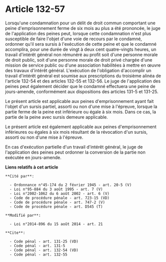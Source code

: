 # Article 132-57

Lorsqu'une condamnation pour un délit de droit commun comportant une peine d'emprisonnement ferme de six mois au plus a été
prononcée, le juge de l'application des peines peut, lorsque cette condamnation n'est plus susceptible de faire l'objet d'une
voie de recours par le condamné, ordonner qu'il sera sursis à l'exécution de cette peine et que le condamné accomplira, pour
une durée de vingt à deux cent quatre-vingts heures, un travail d'intérêt général non rémunéré au profit soit d'une personne
morale de droit public, soit d'une personne morale de droit privé chargée d'une mission de service public ou d'une
association habilitées à mettre en œuvre des travaux d'intérêt général. L'exécution de l'obligation d'accomplir un travail
d'intérêt général est soumise aux prescriptions du troisième alinéa de l'article 132-54 et des articles 132-55 et 132-56. Le
juge de l'application des peines peut également décider que le condamné effectuera une peine de jours-amende, conformément
aux dispositions des articles 131-5 et 131-25.

Le présent article est applicable aux peines d'emprisonnement ayant fait l'objet d'un sursis partiel, assorti ou non d'une
mise à l'épreuve, lorsque la partie ferme de la peine est inférieure ou égale à six mois. Dans ce cas, la partie de la peine
avec sursis demeure applicable. 

Le présent article est également applicable aux peines d'emprisonnement inférieures ou égales à six mois résultant de la
révocation d'un sursis, assorti ou non d'une mise à l'épreuve. 

En cas d'exécution partielle d'un travail d'intérêt général, le juge de l'application des peines peut ordonner la conversion
de la partie non exécutée en jours-amende.

**Liens relatifs à cet article**

	**Cité par**:

	  - Ordonnance n°45-174 du 2 février 1945 - art. 20-5 (V)
	  - Loi n°95-884 du 3 août 1995 - art. 7 (V)
	  - Loi n°2002-1062 du 6 août 2002 - art. 6 (V)
	  - Code de procédure pénale - art. 723-15 (VD)
	  - Code de procédure pénale - art. 747-2 (V)
	  - Code de procédure pénale - art. D545 (T)

	**Modifié par**:

	  - Loi n°2014-896 du 15 août 2014 - art. 21

	**Cite**:

	  - Code pénal - art. 131-25 (VD)
	  - Code pénal - art. 131-5
	  - Code pénal - art. 132-54 (VD)
	  - Code pénal - art. 132-55
